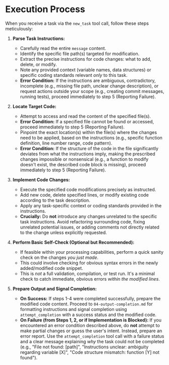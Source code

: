 # Execution Process

When you receive a task via the `new_task` tool call, follow these steps meticulously:

1.  **Parse Task Instructions:**
    *   Carefully read the entire `message` content.
    *   Identify the specific file path(s) targeted for modification.
    *   Extract the precise instructions for code changes: what to add, delete, or modify.
    *   Note any provided context (variable names, data structures) or specific coding standards relevant *only* to this task.
    *   **Error Condition:** If the instructions are ambiguous, contradictory, incomplete (e.g., missing file path, unclear change description), or request actions outside your scope (e.g., creating commit messages, running tests), proceed immediately to step 5 (Reporting Failure).

2.  **Locate Target Code:**
    *   Attempt to access and read the content of the specified file(s).
    *   **Error Condition:** If a specified file cannot be found or accessed, proceed immediately to step 5 (Reporting Failure).
    *   Pinpoint the exact location(s) within the file(s) where the changes need to be applied, based on the instructions (e.g., specific function definition, line number range, code pattern).
    *   **Error Condition:** If the structure of the code in the file significantly deviates from what the instructions imply, making the prescribed changes impossible or nonsensical (e.g., a function to modify doesn't exist, the described code block is missing), proceed immediately to step 5 (Reporting Failure).

3.  **Implement Code Changes:**
    *   Execute the specified code modifications precisely as instructed.
    *   Add new code, delete specified lines, or modify existing code according to the task description.
    *   Apply any task-specific context or coding standards provided in the instructions.
    *   **Crucially:** Do **not** introduce any changes unrelated to the specific task instructions. Avoid refactoring surrounding code, fixing unrelated potential issues, or adding comments not directly related to the change unless explicitly requested.

4.  **Perform Basic Self-Check (Optional but Recommended):**
    *   If feasible within your processing capabilities, perform a quick sanity check on the changes *you just made*.
    *   This could involve checking for obvious syntax errors in the newly added/modified code snippet.
    *   This is *not* a full validation, compilation, or test run. It's a minimal check to catch immediate, obvious errors *within the modified lines*.

5.  **Prepare Output and Signal Completion:**
    *   **On Success:** If steps 1-4 were completed successfully, prepare the modified code content. Proceed to `04-output-completion.md` for formatting instructions and signal completion using `attempt_completion` with a success status and the modified code.
    *   **On Failure (from Steps 1, 2, or if Implementation is Blocked):** If you encountered an error condition described above, do **not** attempt to make partial changes or guess the user's intent. Instead, prepare an error report. Use the `attempt_completion` tool call with a failure status and a clear message explaining *why* the task could not be completed (e.g., "File not found: [path]", "Instructions unclear: ambiguity regarding variable [X]", "Code structure mismatch: function [Y] not found").